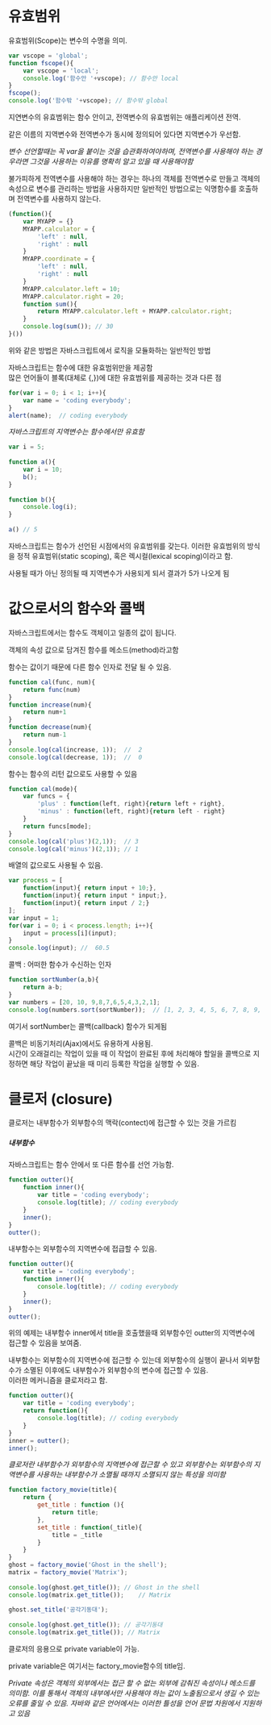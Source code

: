 # 유효범위

유효범위(Scope)는 변수의 수명을 의미.

```js
var vscope = 'global';
function fscope(){
    var vscope = 'local';
    console.log('함수안 '+vscope); // 함수안 local
}
fscope();
console.log('함수밖 '+vscope); // 함수밖 global
```

지연변수의 유효범위는 함수 안이고, 전역변수의 유효범위는 애플리케이션 전역.

같은 이름의 지역변수와 전역변수가 동시에 정의되어 있다면 지역변수가 우선함.

*변수 선언할때는 꼭 var을 붙이는 것을 습관화하여야하며, 전역변수를 사용해야 하는 경우라면 그것을 사용하는 이유를 명확히 알고 있을 때 사용해야함*

불가피하게 전역변수를 사용해야 하는 경우는 하나의 객체를 전역변수로 만들고 객체의 속성으로 변수를 관리하는 방법을 사용하지만 일반적인 방법으로는 익명함수를 호출하며 전역변수를 사용하지 않는다.

```js
(function(){
    var MYAPP = {}
    MYAPP.calculator = {
        'left' : null,
        'right' : null
    }
    MYAPP.coordinate = {
        'left' : null,
        'right' : null
    }
    MYAPP.calculator.left = 10;
    MYAPP.calculator.right = 20;
    function sum(){
        return MYAPP.calculator.left + MYAPP.calculator.right;
    }
    console.log(sum()); // 30
}())
```

위와 같은 방법은 자바스크립트에서 로직을 모듈화하는 일반적인 방법

자바스크립트는 함수에 대한 유효범위만을 제공함<br>
많은 언어들이 블록(대체로 {,})에 대한 유효범위를 제공하는 것과 다른 점

```js
for(var i = 0; i < 1; i++){
    var name = 'coding everybody';
}
alert(name);  // coding everybody
```

*자바스크립트의 지역변수는 함수에서만 유효함*

```js
var i = 5;
 
function a(){
    var i = 10;
    b();
}
 
function b(){
    console.log(i);
}
 
a() // 5
```

자바스크립트는 함수가 선언된 시점에서의 유효범위를 갖는다. 이러한 유효범위의 방식을 정적 유효범위(static scoping), 혹은 렉시컬(lexical scoping)이라고 함.

사용될 때가 아닌 정의될 때 지역변수가 사용되게 되서 결과가 5가 나오게 됨

# 값으로서의 함수와 콜백

자바스크립트에서는 함수도 객체이고 일종의 값이 됩니다.

객체의 속성 값으로 담겨진 함수를 메소드(method)라고함

함수는 값이기 때문에 다른 함수 인자로 전달 될 수 있음.

```js
function cal(func, num){
    return func(num)
}
function increase(num){
    return num+1
}
function decrease(num){
    return num-1
}
console.log(cal(increase, 1));  //  2
console.log(cal(decrease, 1));  //  0
```

함수는 함수의 리턴 값으로도 사용할 수 있음

```js
function cal(mode){
    var funcs = {
        'plus' : function(left, right){return left + right},
        'minus' : function(left, right){return left - right}
    }
    return funcs[mode];
}
console.log(cal('plus')(2,1));  // 3
console.log(cal('minus')(2,1)); // 1 
```

배열의 값으로도 사용될 수 있음.

```js
var process = [
    function(input){ return input + 10;},
    function(input){ return input * input;},
    function(input){ return input / 2;}
];
var input = 1;
for(var i = 0; i < process.length; i++){
    input = process[i](input);
}
console.log(input); //  60.5
```

콜백 : 어떠한 함수가 수신하는 인자

```js
function sortNumber(a,b){
    return a-b;
}
var numbers = [20, 10, 9,8,7,6,5,4,3,2,1];
console.log(numbers.sort(sortNumber));  // [1, 2, 3, 4, 5, 6, 7, 8, 9, 10, 20]
```

여기서 sortNumber는 콜백(callback) 함수가 되게됨

콜백은 비동기처리(Ajax)에서도 유용하게 사용됨.<br>
시간이 오래걸리는 작업이 있을 때 이 작업이 완료된 후에 처리해야 할일을 콜백으로 지정하면 해당 작업이 끝났을 때 미리 등록한 작업을 실행할 수 있음.

# 클로저 (closure)

클로저는 내부함수가 외부함수의 맥락(contect)에 접근할 수 있는 것을 가르킴

##### 내부함수

자바스크립트는 함수 안에서 또 다른 함수를 선언 가능함.

```js
function outter(){
    function inner(){
        var title = 'coding everybody'; 
        console.log(title); // coding everybody
    }
    inner();
}
outter();
```

내부함수는 외부함수의 지역변수에 접급할 수 있음.

```js
function outter(){
    var title = 'coding everybody';  
    function inner(){        
        console.log(title); // coding everybody
    }
    inner();
}
outter();
```

위의 예제는 내부함수 inner에서 title을 호출했을때 외부함수인 outter의 지역변수에 접근할 수 있음을 보여줌.

내부함수는 외부함수의 지역변수에 접근할 수 있는데 외부함수의 실행이 끝나서 외부함수가 소멸된 이후에도 내부함수가 외부함수의 변수에 접근할 수 있음.<br>
이러한 메커니즘을 클로저라고 함.

```js
function outter(){
    var title = 'coding everybody';  
    return function(){        
        console.log(title); // coding everybody
    }
}
inner = outter();
inner();
```

*클로저란 내부함수가 외부함수의 지역변수에 접근할 수 있고 외부함수는 외부함수의 지역변수를 사용하는 내부함수가 소멸될 때까지 소멸되지 않는 특성을 의미함*

```js
function factory_movie(title){
    return {
        get_title : function (){
            return title;
        },
        set_title : function(_title){
            title = _title
        }
    }
}
ghost = factory_movie('Ghost in the shell');
matrix = factory_movie('Matrix');
 
console.log(ghost.get_title()); // Ghost in the shell
console.log(matrix.get_title());    // Matrix
 
ghost.set_title('공각기동대');
 
console.log(ghost.get_title()); // 공각기동대
console.log(matrix.get_title()); // Matrix
```

클로저의 응용으로 private variable이 가능.

private variable은 여기서는 factory_movie함수의 title임.

*Private 속성은 객체의 외부에서는 접근 할 수 없는 외부에 감춰진 속성이나 메소드를 의미함. 이를 통해서 객체의 내부에서만 사용해야 하는 값이 노출됨으로서 생길 수 있는 오류를 줄일 수 있음. 자바와 같은 언어에서는 이러한 틀성을 언어 문법 차원에서 지원하고 있음*